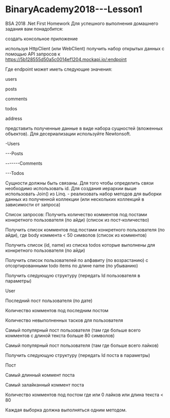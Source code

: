 # BinaryAcademy2018---Lesson1
BSA 2018 .Net First Homework
Для успешного выполнения домашнего задания вам понадобится:

создать консольное приложение

используя HttpClient (или WebClient) получить набор открытых данных с помощью API запросов к https://5b128555d50a5c0014ef1204.mockapi.io/:endpoint

Где endpoint может иметь следующие значения:

users

posts

comments

todos

address

представить полученные данные в виде набора сущностей (вложенных объектов). Для десериализации используйте Newtonsoft.

-Users

---Posts

-------Comments

---Todos

Сущности должны быть связаны. Для того чтобы определить связи необходимо использовать id. Для создания иерархии выше использовать Join() из Linq. - реализовать набор методов для выборки данных из полученной коллекции (или нескольких коллекций в зависимости от запроса)

Список запросов:
Получить количество комментов под постами конкретного пользователя (по айди) (список из пост-количество)

Получить список комментов под постами конкретного пользователя (по айди), где body коммента < 50 символов (список из комментов)

Получить список (id, name) из списка todos которые выполнены для конкретного пользователя (по айди)

Получить список пользователей по алфавиту (по возрастанию) с отсортированными todo items по длине name (по убыванию)

Получить следующую структуру (передать Id пользователя в параметры)

User

Последний пост пользователя (по дате)

Количество комментов под последним постом

Количество невыполненных тасков для пользователя

Самый популярный пост пользователя (там где больше всего комментов с длиной текста больше 80 символов)

Самый популярный пост пользователя (там где больше всего лайков)

Получить следующую структуру (передать Id поста в параметры)

Пост

Самый длинный коммент поста

Самый залайканный коммент поста

Количество комментов под постом где или 0 лайков или длина текста < 80

Каждая выборка должна выполняться одним методом.
